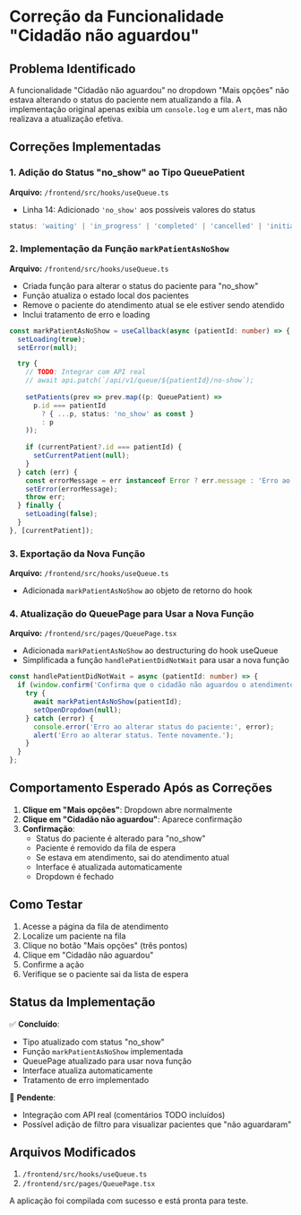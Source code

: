 # Correção da Funcionalidade "Cidadão não aguardou"

## Problema Identificado
A funcionalidade "Cidadão não aguardou" no dropdown "Mais opções" não estava alterando o status do paciente nem atualizando a fila. A implementação original apenas exibia um `console.log` e um `alert`, mas não realizava a atualização efetiva.

## Correções Implementadas

### 1. Adição do Status "no_show" ao Tipo QueuePatient
**Arquivo:** `/frontend/src/hooks/useQueue.ts`
- Linha 14: Adicionado `'no_show'` aos possíveis valores do status
```typescript
status: 'waiting' | 'in_progress' | 'completed' | 'cancelled' | 'initial_listening' | 'no_show';
```

### 2. Implementação da Função `markPatientAsNoShow`
**Arquivo:** `/frontend/src/hooks/useQueue.ts`
- Criada função para alterar o status do paciente para "no_show"
- Função atualiza o estado local dos pacientes
- Remove o paciente do atendimento atual se ele estiver sendo atendido
- Inclui tratamento de erro e loading

```typescript
const markPatientAsNoShow = useCallback(async (patientId: number) => {
  setLoading(true);
  setError(null);

  try {
    // TODO: Integrar com API real
    // await api.patch(`/api/v1/queue/${patientId}/no-show`);
    
    setPatients(prev => prev.map((p: QueuePatient) => 
      p.id === patientId 
        ? { ...p, status: 'no_show' as const }
        : p
    ));
    
    if (currentPatient?.id === patientId) {
      setCurrentPatient(null);
    }
  } catch (err) {
    const errorMessage = err instanceof Error ? err.message : 'Erro ao marcar paciente como não aguardou';
    setError(errorMessage);
    throw err;
  } finally {
    setLoading(false);
  }
}, [currentPatient]);
```

### 3. Exportação da Nova Função
**Arquivo:** `/frontend/src/hooks/useQueue.ts`
- Adicionada `markPatientAsNoShow` ao objeto de retorno do hook

### 4. Atualização do QueuePage para Usar a Nova Função
**Arquivo:** `/frontend/src/pages/QueuePage.tsx`
- Adicionada `markPatientAsNoShow` ao destructuring do hook useQueue
- Simplificada a função `handlePatientDidNotWait` para usar a nova função

```typescript
const handlePatientDidNotWait = async (patientId: number) => {
  if (window.confirm('Confirma que o cidadão não aguardou o atendimento?')) {
    try {
      await markPatientAsNoShow(patientId);
      setOpenDropdown(null);
    } catch (error) {
      console.error('Erro ao alterar status do paciente:', error);
      alert('Erro ao alterar status. Tente novamente.');
    }
  }
};
```

## Comportamento Esperado Após as Correções

1. **Clique em "Mais opções"**: Dropdown abre normalmente
2. **Clique em "Cidadão não aguardou"**: Aparece confirmação
3. **Confirmação**: 
   - Status do paciente é alterado para "no_show"
   - Paciente é removido da fila de espera
   - Se estava em atendimento, sai do atendimento atual
   - Interface é atualizada automaticamente
   - Dropdown é fechado

## Como Testar

1. Acesse a página da fila de atendimento
2. Localize um paciente na fila
3. Clique no botão "Mais opções" (três pontos)
4. Clique em "Cidadão não aguardou"
5. Confirme a ação
6. Verifique se o paciente sai da lista de espera

## Status da Implementação

✅ **Concluído**: 
- Tipo atualizado com status "no_show"
- Função `markPatientAsNoShow` implementada
- QueuePage atualizado para usar nova função
- Interface atualiza automaticamente
- Tratamento de erro implementado

🔄 **Pendente**: 
- Integração com API real (comentários TODO incluídos)
- Possível adição de filtro para visualizar pacientes que "não aguardaram"

## Arquivos Modificados

1. `/frontend/src/hooks/useQueue.ts`
2. `/frontend/src/pages/QueuePage.tsx`

A aplicação foi compilada com sucesso e está pronta para teste.
